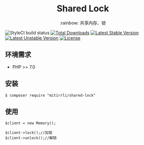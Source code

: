 <h1 align="center"> Shared Lock </h1>
<p align="center">:rainbow: 共享内存、锁</p>

![StyleCI build status](https://github.styleci.io/repos/205969554/shield) 
[![Total Downloads](https://poser.pugx.org/mitirrli/shared-lock/downloads)](https://packagist.org/packages/mitirrli/shared-lock)
[![Latest Stable Version](https://poser.pugx.org/mitirrli/shared-lock/v/stable)](https://packagist.org/packages/mitirrli/shared-lock)
[![Latest Unstable Version](https://poser.pugx.org/mitirrli/shared-lock/v/unstable)](https://packagist.org/packages/mitirrli/shared-lock)
<a href="https://packagist.org/packages/mitirrli/shared-lock"><img src="https://poser.pugx.org/mitirrli/shared-lock/license" alt="License"></a>

## 环境需求

- PHP >= 7.0

## 安装

```shell
$ composer require "mitirrli/shared-lock"
```

## 使用

```        
$client = new Memory();

$client->lock();//加锁
$client->unlock();//解锁
```
